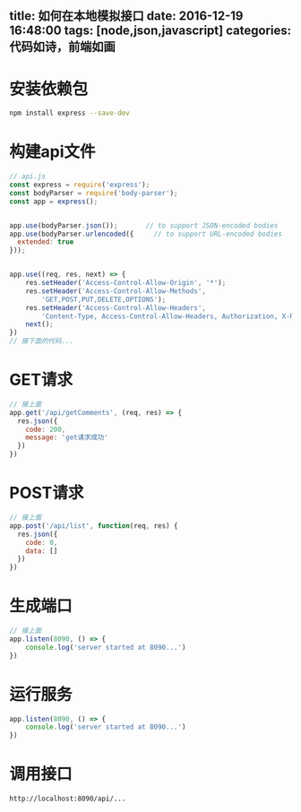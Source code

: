 title: 如何在本地模拟接口
date: 2016-12-19 16:48:00
tags: [node,json,javascript]
categories: 代码如诗，前端如画
---

# 安装依赖包

```bash
npm install express --save-dev
```

# 构建api文件

<!-- more -->

```javascript
// api.js
const express = require('express');
const bodyParser = require('body-parser');
const app = express();


app.use(bodyParser.json());       // to support JSON-encoded bodies
app.use(bodyParser.urlencoded({     // to support URL-encoded bodies
  extended: true
}));


app.use((req, res, next) => {
	res.setHeader('Access-Control-Allow-Origin', '*');
	res.setHeader('Access-Control-Allow-Methods',
		'GET,POST,PUT,DELETE,OPTIONS');
	res.setHeader('Access-Control-Allow-Headers',
		'Content-Type, Access-Control-Allow-Headers, Authorization, X-Requested-With');
	next();
})
// 接下面的代码...
```

# GET请求

```javascript
// 接上面
app.get('/api/getComments', (req, res) => {
  res.json({
    code: 200,
    message: 'get请求成功'
  })
})
```

# POST请求

```javascript
// 接上面
app.post('/api/list', function(req, res) {
  res.json({
    code: 0,
    data: []
  })
})
```

# 生成端口

```javascript
// 接上面
app.listen(8090, () => {
	console.log('server started at 8090...')
})
```

# 运行服务

```javascript
app.listen(8090, () => {
	console.log('server started at 8090...')
})
```

# 调用接口

```bash
http://localhost:8090/api/...
```